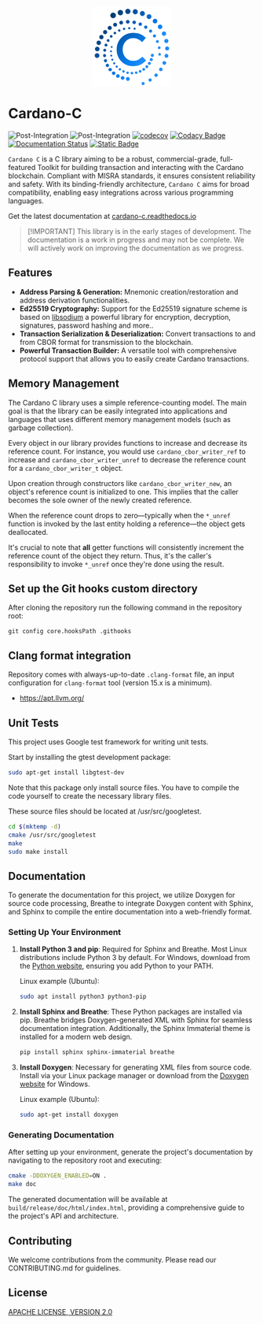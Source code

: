 <p align="center">
  <img align="middle" src=
  "assets/cardano-c-logo-small.png"
  height="160" />
</p>

# Cardano-C

![Post-Integration](https://github.com/Biglup/cardano-c/actions/workflows/unit-test.yml/badge.svg)
![Post-Integration](https://github.com/Biglup/cardano-c/actions/workflows/static-code-analysis.yml/badge.svg)
[![codecov](https://codecov.io/gh/Biglup/cardano-c/graph/badge.svg?token=A5U3U5KGG7)](https://codecov.io/gh/Biglup/cardano-c)
[![Codacy Badge](https://app.codacy.com/project/badge/Grade/36ac650a4b694421bf6780a110e2f65a)](https://app.codacy.com/gh/Biglup/cardano-c/dashboard?utm_source=gh&utm_medium=referral&utm_content=&utm_campaign=Badge_grade)
[![Documentation Status](https://readthedocs.org/projects/cardano-c/badge/?version=latest)](https://cardano-c.readthedocs.io/en/latest/?badge=latest)
[![Static Badge](https://img.shields.io/badge/Funded_By-Project_Catalyst-133ff0?logo=cardano&logoColor=ffffff)](https://projectcatalyst.io/)

`Cardano C` is a C library aiming to be a robust, commercial-grade, full-featured Toolkit for building transaction and interacting with the Cardano blockchain. Compliant with MISRA standards, 
it ensures consistent reliability and safety. With its binding-friendly architecture, `Cardano C` aims for broad compatibility, enabling easy integrations across various programming languages. 

Get the latest documentation at [cardano-c.readthedocs.io](https://cardano-c.readthedocs.io/)

> \[!IMPORTANT\]
> This library is in the early stages of development.
> The documentation is a work in progress and may not be complete. We will
> actively work on improving the documentation as we progress.

## Features

- **Address Parsing & Generation:** Mnemonic creation/restoration and address derivation functionalities.
- **Ed25519 Cryptography:** Support for the Ed25519 signature scheme is based on [libsodium](https://github.com/jedisct1/libsodium) a powerful library for encryption, decryption, signatures, password hashing and more..
- **Transaction Serialization & Deserialization:** Convert transactions to and from CBOR format for transmission to the blockchain.
- **Powerful Transaction Builder:** A versatile tool with comprehensive protocol support that allows you to easily create Cardano transactions.

## Memory Management

The Cardano C library uses a simple reference-counting model. The main goal is that the library can be easily integrated
into applications and languages that uses different memory management models (such as garbage collection).

Every object in our library provides functions to increase and decrease its reference count. For instance, you would use `cardano_cbor_writer_ref` to increase and `cardano_cbor_writer_unref` to decrease the reference count for a `cardano_cbor_writer_t` object.

Upon creation through constructors like `cardano_cbor_writer_new`, an object's reference count is initialized to one.
This implies that the caller becomes the sole owner of the newly created reference.

When the reference count drops to zero—typically when the `*_unref` function is invoked by the last entity
holding a reference—the object gets deallocated.

It's crucial to note that **all** getter functions will consistently increment the reference count of the object they return. Thus, it's the caller's responsibility to invoke `*_unref` once they're done using the result.

## Set up the Git hooks custom directory

After cloning the repository run the following command in the
repository root:

```shell
git config core.hooksPath .githooks
```

## Clang format integration

Repository comes with always-up-to-date `.clang-format` file, an input configuration
for `clang-format` tool (version 15.x is a minimum). 

- https://apt.llvm.org/

## Unit Tests

This project uses Google test framework for writing unit tests.

Start by installing the gtest development package:

```bash
sudo apt-get install libgtest-dev
```

Note that this package only install source files. You have to compile the code yourself to create the necessary
library files.

These source files should be located at /usr/src/googletest.

```bash
cd $(mktemp -d)
cmake /usr/src/googletest
make
sudo make install
```

## Documentation

To generate the documentation for this project, we utilize Doxygen for source code processing, Breathe to integrate Doxygen content with Sphinx, and Sphinx to compile the entire documentation into a web-friendly format.

### Setting Up Your Environment

1. **Install Python 3 and pip**: Required for Sphinx and Breathe. Most Linux distributions include Python 3 by default. For Windows, download from the [Python website](https://www.python.org/downloads/), ensuring you add Python to your PATH.

   Linux example (Ubuntu):
   ```bash
   sudo apt install python3 python3-pip
   ```

2. **Install Sphinx and Breathe**: These Python packages are installed via pip. Breathe bridges Doxygen-generated XML with Sphinx for seamless documentation integration. Additionally, the Sphinx Immaterial theme is installed for a modern web design.
   ```bash
   pip install sphinx sphinx-immaterial breathe
   ```

3. **Install Doxygen**: Necessary for generating XML files from source code. Install via your Linux package manager or download from the [Doxygen website](https://www.doxygen.nl/download.html) for Windows.

   Linux example (Ubuntu):
   ```bash
   sudo apt-get install doxygen
   ```

### Generating Documentation

After setting up your environment, generate the project's documentation by navigating to the repository root and executing:

```bash
cmake -DDOXYGEN_ENABLED=ON .
make doc
```

The generated documentation will be available at `build/release/doc/html/index.html`, providing a comprehensive guide to the project's API and architecture.

## Contributing

We welcome contributions from the community. Please read our CONTRIBUTING.md for guidelines.

## License 

[APACHE LICENSE, VERSION 2.0](https://apache.org/licenses/LICENSE-2.0)
